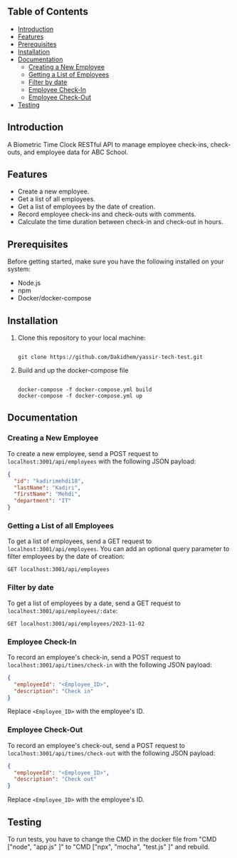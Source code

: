 ## Table of Contents

- [Introduction](#introduction)
- [Features](#features)
- [Prerequisites](#prerequisites)
- [Installation](#installation)
- [Documentation](#documentation)
  - [Creating a New Employee](#creating-a-new-employee)
  - [Getting a List of Employees](#getting-a-list-of-all-employees)
  - [Filter by date](#filter-by-date)
  - [Employee Check-In](#employee-check-in)
  - [Employee Check-Out](#employee-check-out)
- [Testing](#testing)

## Introduction

A Biometric Time Clock RESTful API to manage employee check-ins, check-outs, and employee data for ABC School.

## Features

- Create a new employee.
- Get a list of all employees.
- Get a list of employees by the date of creation.
- Record employee check-ins and check-outs with comments.
- Calculate the time duration between check-in and check-out in hours.

## Prerequisites

Before getting started, make sure you have the following installed on your system:

- Node.js
- npm
- Docker/docker-compose

## Installation

1. Clone this repository to your local machine:

   ```

   git clone https://github.com/Dakidhem/yassir-tech-test.git

   ```

2. Build and up the docker-compose file

   ```

   docker-compose -f docker-compose.yml build
   docker-compose -f docker-compose.yml up

   ```

## Documentation

### Creating a New Employee

To create a new employee, send a POST request to `localhost:3001/api/employees` with the following JSON payload:

```json
{
  "id": "kadirimehdi18",
  "lastName": "Kadiri",
  "firstName": "Mehdi",
  "department": "IT"
}
```

### Getting a List of all Employees

To get a list of employees, send a GET request to `localhost:3001/api/employees`. You can add an optional query parameter to filter employees by the date of creation:

```http
GET localhost:3001/api/employees
```

### Filter by date

To get a list of employees by a date, send a GET request to `localhost:3001/api/employees/:date`:

```http
GET localhost:3001/api/employees/2023-11-02
```

### Employee Check-In

To record an employee's check-in, send a POST request to `localhost:3001/api/times/check-in` with the following JSON payload:

```json
{
  "employeeId": "<Employee_ID>",
  "description": "Check in"
}
```

Replace `<Employee_ID>` with the employee's ID.

### Employee Check-Out

To record an employee's check-out, send a POST request to `localhost:3001/api/times/check-out` with the following JSON payload:

```json
{
  "employeeId": "<Employee_ID>",
  "description": "Check out"
}
```

Replace `<Employee_ID>` with the employee's ID.

## Testing

To run tests, you have to change the CMD in the docker file from "CMD ["node", "app.js" ]" to "CMD ["npx", "mocha", "test.js" ]" and rebuild.
